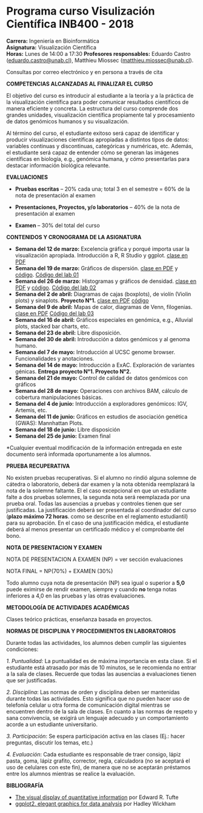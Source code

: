 # Programa curso Visulización Científica  INB400 - 2018

**Carrera:** Ingeniería en Bioinformática  
**Asignatura:** Visualización Científica  
**Horas:** Lunes de 14:00 a 17:30 
**Profesores responsables:** Eduardo Castro (<eduardo.castro@unab.cl>), Matthieu Miossec (<matthieu.miossec@unab.cl>).  

Consultas por correo electrónico y en persona a través de cita  

**COMPETENCIAS ALCANZADAS AL FINALIZAR EL CURSO**

El objetivo del curso es introducir al estudiante a la teoría y a la práctica de la visualización científica para poder comunicar resultados científicos de manera eficiente y concreta. La estructura del curso comprende dos grandes unidades, visualización científica propiamente tal y procesamiento de datos genómicos humanos y su visualización.  

Al término del curso, el estudiante exitoso será capaz de identificar y producir visualizaciones científicas apropiadas a distintos tipos de datos: variables continuas y discontinuas, categóricas y numéricas, etc. Además, el estudiante será capaz de entender cómo se generan las imágenes científicas en biología, e.g., genómica humana, y cómo presentarlas para destacar información biológica relevante.  

**EVALUACIONES**

-   **Pruebas escritas** – 20% cada una; total 3 en el semestre = 60% de la nota de presentación al examen

-   **Presentaciones, Proyectos, y/o laboratorios** – 40% de la nota de presentación al examen

-   **Examen** – 30% del total del curso

**CONTENIDOS Y CRONOGRAMA DE LA ASIGNATURA**

-   **Semana del 12 de marzo:** Excelencia gráfica y porqué importa usar la visualización apropiada. Introducción a R, R Studio y ggplot. [clase en PDF](https://github.com/bioinf-visual/materiales/raw/master/c01_excelencia_gr%C3%A1fica.pdf)    
-   **Semana del 19 de marzo:** Gráficos de dispersión. [clase en PDF]() y [código](). [Código del lab 01]()   
-   **Semana del 26 de marzo:** Histogramas y gráficos de densidad. [clase en PDF]() y [código](). [Código del lab 02]()   
-   **Semana del 2 de abril:** Diagramas de cajas (boxplots), de violín (Violin plots) y sinaplots. **Proyecto N°1.** [clase en PDF]() [código]()  
-   **Semana del 9 de abril:** Mapas de calor, diagramas de Venn, filogenias. [clase en PDF]() [Código del lab 03]() 
-   **Semana del 16 de abril:** Gráficos especiales en genómica, e.g., Alluvial plots, stacked bar charts, etc.  
-   **Semana del 23 de abril:**   Libre disposición.
-   **Semana del 30 de abril:**  Introducción a datos genómicos y al genoma humano.
-   **Semana del 7 de mayo:**   Introducción al UCSC genome browser. Funcionalidades y
anotaciones.
-   **Semana del 14 de mayo:** Introducción a ExAC. Exploración de variantes génicas. **Entrega proyecto N°1. Proyecto N°2.**
-   **Semana del 21 de mayo:** Control de calidad de datos genómicos con gráficos
-   **Semana del 28 de mayo:**   Operaciones con archivos BAM, cálculo de cobertura manipulaciones básicas.
-   **Semana del 4 de junio:**   Introducción a exploradores genómicos: IGV, Artemis, etc.
-   **Semana del 11 de junio:** Gráficos en estudios de asociación genética (GWAS):
Mannhattan Plots.
-   **Semana del 18 de junio:** Libre disposición
-   **Semana del 25 de junio:** Examen final


\*Cualquier eventual modificación de la información entregada en este documento será informada oportunamente a los alumnos.

**PRUEBA RECUPERATIVA**

No existen pruebas recuperativas. Si el alumno no rindió alguna solemne de cátedra o laboratorio, deberá dar examen y la nota obtenida reemplazará la nota de la solemne faltante. El el caso excepcional en que un estudiante falte a dos pruebas solemnes, la segunda nota será reemplazada por una prueba oral. Todas las ausencias a pruebas y controles tienen que ser justificadas. La justificación deberá ser presentada al coordinador del curso (**plazo máximo 72 horas**. como se describe en el reglamento estudiantil) para su aprobación. En el caso de una justificación médica, el estudiante deberá al menos presentar un certificado médico y el comprobante del bono.

**NOTA DE PRESENTACION Y EXAMEN**

NOTA DE PRESENTACION A EXAMEN (NP) = ver sección evaluaciones

NOTA FINAL = NP(70%) + EXAMEN (30%)

Todo alumno cuya nota de presentación (NP) sea igual o superior a **5,0** puede eximirse de rendir examen, siempre y cuando **no** tenga notas inferiores a 4,0 en las pruebas y las otras evaluaciones.

**METODOLOGÍA DE ACTIVIDADES ACADÉMICAS**

Clases teórico prácticas, enseñanza basada en proyectos.

**NORMAS DE DISCIPLINA Y PROCEDIMIENTOS EN LABORATORIOS**

Durante todas las actividades, los alumnos deben cumplir las siguientes condiciones:

*1. Puntualidad:* La puntualidad es de máxima importancia en esta clase. Si el estudiante está atrasado por más de 10 minutos, se le recomienda no entrar a la sala de clases. Recuerde que todas las ausencias a evaluaciones tienen que ser justificadas.

*2. Disciplina*: Las normas de orden y disciplina deben ser mantenidas durante todas las actividades. Esto significa que no pueden hacer uso de telefonía celular u otra forma de comunicación digital mientras se encuentren dentro de la sala de clases. En cuanto a las normas de respeto y sana convivencia, se exigirá un lenguaje adecuado y un comportamiento acorde a un estudiante universitario.

*3. Participación*: Se espera participación activa en las clases (Ej.: hacer preguntas, discutir los temas, etc.)

*4. Evaluación*: Cada estudiante es responsable de traer consigo, lápiz pasta, goma, lápiz grafito, corrector, regla, calculadora (no se aceptará el uso de celulares con este fin), de manera que no se aceptarán préstamos entre los alumnos mientras se realice la evaluación.

**BIBLIOGRAFÍA**  

* [The visual display of quantitative information](https://github.com/bioinf-visual/materiales/raw/master/Tufte.pdf) por Edward R. Tufte  
* [ggplot2. elegant graphics for data analysis](https://github.com/bioinf-visual/materiales/raw/master/Wickham.pdf) por Hadley Wickham
